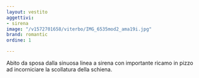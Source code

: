 ```yaml
---
layout: vestito
aggettivi:
- sirena
image: "/v1572701658/viterbo/IMG_6535mod2_ama19i.jpg"
brand: romantic
ordine: 1

---
```

Abito da sposa dalla sinuosa linea a sirena con importante ricamo in pizzo ad incorniciare la scollatura della schiena.